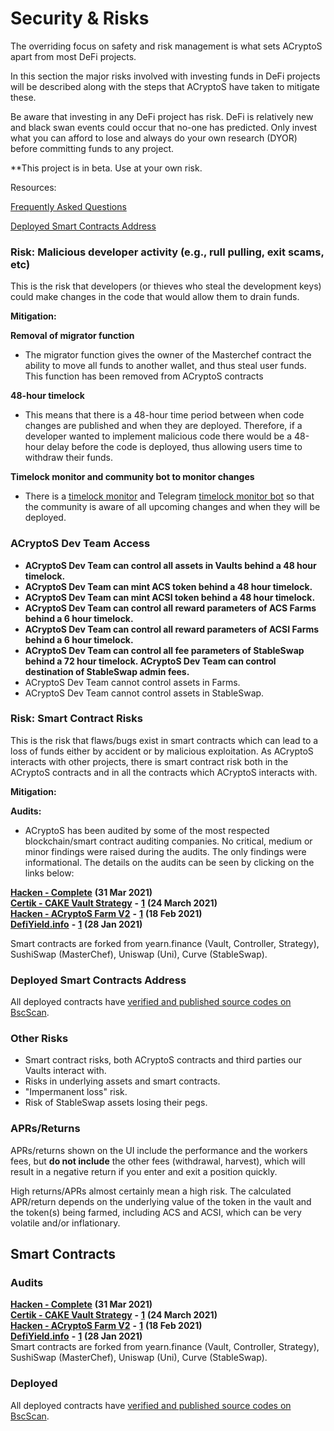 # Security & Risks

The overriding focus on safety and risk management is what sets ACryptoS apart from most DeFi projects.

In this section the major risks involved with investing funds in DeFi projects will be described along with the steps that ACryptoS have taken to mitigate these.

Be aware that investing in any DeFi project has risk. DeFi is relatively new and black swan events could occur that no-one has predicted. Only invest what you can afford to lose and always do your own research \(DYOR\) before committing funds to any project.

\*\*This project is in beta. Use at your own risk.

Resources:

[Frequently Asked Questions](faq.md)

[Deployed Smart Contracts Address](security-and-risks.md#Deployed-Smart-Contracts-Address)



### Risk: Malicious developer activity (e.g., rull pulling, exit scams, etc)
This is the risk that developers (or thieves who steal the development keys) could make changes in the code that would allow them to drain funds. 

**Mitigation:**

**Removal of migrator function**
-	The migrator function gives the owner of the Masterchef contract the ability to move all funds to another wallet, and thus steal user funds. This function has been removed from ACryptoS contracts

**48-hour timelock**

- This means that there is a 48-hour time period between when code changes are published and when they are deployed. Therefore, if a developer wanted to implement malicious code there would be a 48-hour delay before the code is deployed, thus allowing users time to withdraw their funds.

**Timelock monitor and community bot to monitor changes**

- There is a [timelock monitor](https://unrekt.net/acryptos/timelock.html) and Telegram  [timelock monitor bot](https://t.me/acryptos9/59652) so that the community is aware of all upcoming changes and when they will be deployed. 

### ACryptoS Dev Team Access

* **ACryptoS Dev Team can control all assets in Vaults behind a 48 hour timelock.**
* **ACryptoS Dev Team can mint ACS token behind a 48 hour timelock.**
* **ACryptoS Dev Team can mint ACSI token behind a 48 hour timelock.**
* **ACryptoS Dev Team can control all reward parameters of ACS Farms behind a 6 hour timelock.**
* **ACryptoS Dev Team can control all reward parameters of ACSI Farms behind a 6 hour timelock.**
* **ACryptoS Dev Team can control all fee parameters of StableSwap behind a 72 hour timelock. ACryptoS Dev Team can control destination of StableSwap admin fees.**
* ACryptoS Dev Team cannot control assets in Farms.
* ACryptoS Dev Team cannot control assets in StableSwap.

### Risk: Smart Contract Risks

This is the risk that flaws/bugs exist in smart contracts which can lead to a loss of funds either by accident or by malicious exploitation. As ACryptoS interacts with other projects, there is smart contract risk both in the ACryptoS contracts and in all the contracts which ACryptoS interacts with.

**Mitigation:**

**Audits:**

- ACryptoS has been audited by some of the most respected blockchain/smart contract auditing companies. No critical, medium or minor findings were raised during the audits. The only findings were informational. The details on the audits can be seen by clicking on the links below:


[**Hacken - Complete**](https://github.com/acryptos/acryptos-protocol/blob/main/audits/20210331-Hacken-Complete.pdf) **\(31 Mar 2021\)**  
[**Certik - CAKE Vault Strategy**](https://github.com/acryptos/acryptos-protocol/blob/main/audits/20210324-Certik-StrategyACryptoSCakeTokenTokenV2.pdf) **-** [**1**](https://www.certik.org/projects/acryptos) **\(24 March 2021\)**  
[**Hacken - ACryptoS Farm V2**](https://github.com/acryptos/acryptos-protocol/blob/main/audits/20210218-Hacken-ACryptoSFarmV2.pdf) **-** [**1**](https://hacken.io/wp-content/uploads/2021/02/20210218-Hacken-ACryptoSFarmV2.pdf) **\(18 Feb 2021\)**  
[**DefiYield.info**](https://github.com/acryptos/acryptos-protocol/blob/main/audits/20210128-defiyield.info.pdf) **-** [**1**](https://defiyield.info/assets/pdf/ACryptoS.pdf) **\(28 Jan 2021\)**  

Smart contracts are forked from yearn.finance \(Vault, Controller, Strategy\), SushiSwap \(MasterChef\), Uniswap \(Uni\), Curve \(StableSwap\).  

### Deployed Smart Contracts Address
All deployed contracts have [verified and published source codes on BscScan](https://app.acryptos.com/contracts/).


### Other Risks

* Smart contract risks, both ACryptoS contracts and third parties our Vaults interact with.
* Risks in underlying assets and smart contracts.
* "Impermanent loss" risk.
* Risk of StableSwap assets losing their pegs.

### APRs/Returns

APRs/returns shown on the UI include the performance and the workers fees, but **do not include** the other fees \(withdrawal, harvest\), which will result in a negative return if you enter and exit a position quickly.

High returns/APRs almost certainly mean a high risk. The calculated APR/return depends on the underlying value of the token in the vault and the token\(s\) being farmed, including ACS and ACSI, which can be very volatile and/or inflationary.

## Smart Contracts

### Audits

[**Hacken - Complete**](https://github.com/acryptos/acryptos-protocol/blob/main/audits/20210331-Hacken-Complete.pdf) **\(31 Mar 2021\)**  
[**Certik - CAKE Vault Strategy**](https://github.com/acryptos/acryptos-protocol/blob/main/audits/20210324-Certik-StrategyACryptoSCakeTokenTokenV2.pdf) **-** [**1**](https://www.certik.org/projects/acryptos) **\(24 March 2021\)**  
[**Hacken - ACryptoS Farm V2**](https://github.com/acryptos/acryptos-protocol/blob/main/audits/20210218-Hacken-ACryptoSFarmV2.pdf) **-** [**1**](https://hacken.io/wp-content/uploads/2021/02/20210218-Hacken-ACryptoSFarmV2.pdf) **\(18 Feb 2021\)**  
[**DefiYield.info**](https://github.com/acryptos/acryptos-protocol/blob/main/audits/20210128-defiyield.info.pdf) **-** [**1**](https://defiyield.info/assets/pdf/ACryptoS.pdf) **\(28 Jan 2021\)**  
Smart contracts are forked from yearn.finance \(Vault, Controller, Strategy\), SushiSwap \(MasterChef\), Uniswap \(Uni\), Curve \(StableSwap\).

### Deployed

All deployed contracts have [verified and published source codes on BscScan](https://app.acryptos.com/contracts/).

